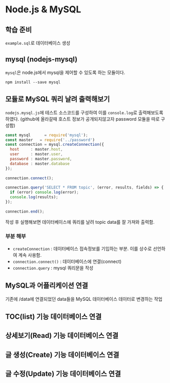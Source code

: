 # Node.js & MySQL

## 학습 준비

`example.sql`로 데이터베이스 생성

## mysql (nodejs-mysql)

`mysql`은 node.js에서 mysql을 제어할 수 있도록 하는 모듈이다.

```
npm install --save mysql
```

## 모듈로 MySQL 쿼리 날려 출력해보기

`nodejs.mysql.js`에 테스트 소스코드를 구성하여 이를 `console.log`로 출력해보도록 하였다.
(github에 올라갈때 호스트 정보가 공개되지않고자 password 모듈을 따로 구성함)


``` javascript
const mysql      = require('mysql');
const master   = require('../password')
const connection = mysql.createConnection({
  host     : master.host,
  user     : master.user,
  password : master.password,
  database : master.database
});
 
connection.connect();
 
connection.query('SELECT * FROM topic', (error, results, fields) => {
  if (error) console.log(error);
  console.log(results);
});
 
connection.end();
```

작성 후 실행해보면 데이터베이스에 쿼리를 날려 topic data를 잘 가져와 출력함.

### 부분 해부

* `createConnection` : 데이터베이스 접속정보를 기입하는 부분. 이를 상수로 선언하여 계속 사용함.
* `connection.connect()` : 데이터베이스에 연결(connect)
* `connection.query` : mysql 쿼리문을 작성

## MySQL과 어플리케이션 연결

기존에 /data에 연결되었던 data들을 MySQL 데이터베이스 데이터로 변경하는 작업

## TOC(list) 기능 데이터베이스 연결

## 상세보기(Read) 기능 데이터베이스 연결

## 글 생성(Create) 기능 데이터베이스 연결

## 글 수정(Update) 기능 데이터베이스 연결